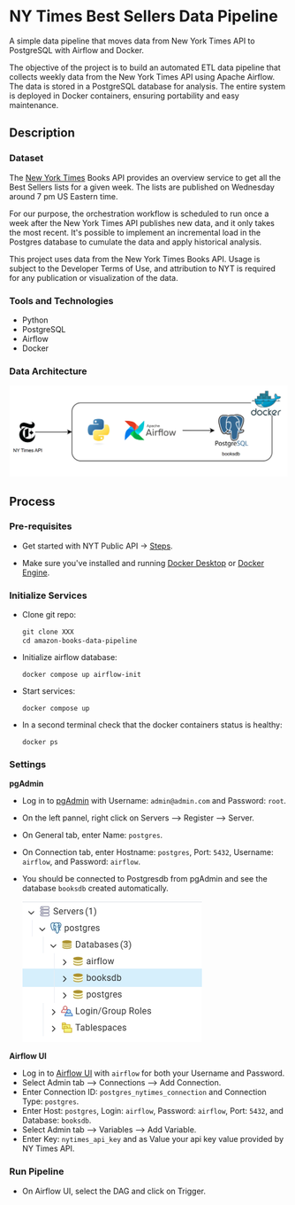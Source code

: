 # NY Times Best Sellers Data Pipeline

A simple data pipeline that moves data from New York Times API to PostgreSQL with Airflow and Docker.

The objective of the project is to build an automated ETL data pipeline that collects weekly data from the New York Times API using Apache Airflow. The data is stored in a PostgreSQL database for analysis. The entire system is deployed in Docker containers, ensuring portability and easy maintenance.

## Description

### Dataset

The [New York Times](https://developer.nytimes.com/) Books API provides an overview service to get all the Best Sellers lists for a given week. The lists are published on Wednesday around 7 pm US Eastern time. 

For our purpose, the orchestration workflow is scheduled to run once a week after the New York Times API publishes new data, and it only takes the most recent. It's possible to implement an incremental load in the Postgres database to cumulate the data and apply historical analysis.


This project uses data from the New York Times Books API. Usage is subject to the Developer Terms of Use, and attribution to NYT is required for any publication or visualization of the data.

### Tools and Technologies

- Python
- PostgreSQL
- Airflow
- Docker

### Data Architecture

![alt text](NY-Times-Best-Sellers-Data-Pipeline.png)

## Process

### Pre-requisites

- Get started with NYT Public API -> [Steps](https://developer.nytimes.com/get-started).

- Make sure you've installed and running [Docker Desktop](https://docs.docker.com/desktop/) or [Docker Engine](https://docs.docker.com/engine/install/).

### Initialize Services

- Clone git repo:
  ```
  git clone XXX
  cd amazon-books-data-pipeline
  ```

- Initialize airflow database:
  ```
  docker compose up airflow-init
  ```

- Start services:
  ```
  docker compose up
  ```

- In a second terminal check that the docker containers status is healthy:
  ```
  docker ps
  ```

### Settings

**pgAdmin**

- Log in to [pgAdmin](http://localhost:5050) with Username: `admin@admin.com` and Password: `root`.
- On the left pannel, right click on Servers --> Register --> Server.
- On General tab, enter Name: `postgres`.
- On Connection tab, enter Hostname: `postgres`, Port: `5432`, Username: `airflow`, and Password: `airflow`.
- You should be connected to Postgresdb from pgAdmin and see the database `booksdb` created automatically.
  
     ![alt text](Postgres-Connections.png)

**Airflow UI**

- Log in to [Airflow UI](http://localhost:8080) with `airflow` for both your Username and Password.
- Select Admin tab --> Connections --> Add Connection.
- Enter Connection ID: `postgres_nytimes_connection` and Connection Type: `postgres`.
- Enter Host: `postgres`, Login: `airflow`, Password: `airflow`, Port: `5432`, and Database: `booksdb`.
- Select Admin tab --> Variables --> Add Variable.
- Enter Key: `nytimes_api_key` and as Value your api key value provided by NY Times API.

### Run Pipeline

- On Airflow UI, select the DAG and click on Trigger.
